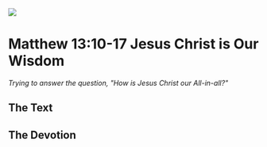 <img class="intro-right" src="/images/art-matthew.jpg">

# Matthew 13:10-17 Jesus Christ is Our Wisdom

*Trying to answer the question, "How is Jesus Christ our All-in-all?"*

## The Text

## The Devotion